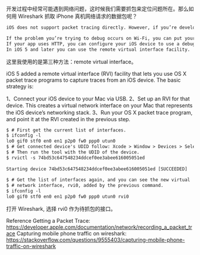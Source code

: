 开发过程中经常可能遇到网络问题，这时候我们需要抓包来定位问题所在。那么如何用 Wireshark 抓取 iPhone 真机网络请求的数据包呢？
  ```xml
  iOS does not support packet tracing directly. However, if you’re developing for iOS you can take a packet trace of your app in a number of different ways:

  If the problem you’re trying to debug occurs on Wi-Fi, you can put your iOS device on a test Wi-Fi network. See Wi-Fi Capture for details.
  If your app uses HTTP, you can configure your iOS device to use a debugging HTTP proxy (such as Charles HTTP Proxy).
  In iOS 5 and later you can use the remote virtual interface facility.
  ```
  
  这里我使用的是第三种方法：remote virtual interface。

iOS 5 added a remote virtual interface (RVI) facility that lets you use OS X packet trace programs to capture traces from an iOS device. The basic strategy is:

1、Connect your iOS device to your Mac via USB.
2、Set up an RVI for that device. This creates a virtual network interface on your Mac that represents the iOS device’s networking stack.
3、Run your OS X packet trace program, and point it at the RVI created in the previous step.

```xml
$ # First get the current list of interfaces.
$ ifconfig -l
lo0 gif0 stf0 en0 en1 p2p0 fw0 ppp0 utun0
$ # Get connected device's UDID follow: Xcode > Window > Devices > Select connected device > identifier
$ # Then run the tool with the UDID of the device.
$ rvictl -s 74bd53c647548234ddcef0ee3abee616005051ed
 
Starting device 74bd53c647548234ddcef0ee3abee616005051ed [SUCCEEDED]
 
$ # Get the list of interfaces again, and you can see the new virtual
$ # network interface, rvi0, added by the previous command.
$ ifconfig -l
lo0 gif0 stf0 en0 en1 p2p0 fw0 ppp0 utun0 rvi0
```


打开 Wireshark, 选择 rvi0 作为待抓包的接口。

Reference
Getting a Packet Trace:
  https://developer.apple.com/documentation/network/recording_a_packet_trace
Capturing mobile phone traffic on wireshark:
  https://stackoverflow.com/questions/9555403/capturing-mobile-phone-traffic-on-wireshark

